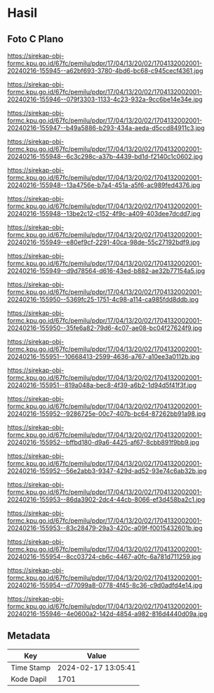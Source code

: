 # Hasil

## Foto C Plano

https://sirekap-obj-formc.kpu.go.id/67fc/pemilu/pdpr/17/04/13/20/02/1704132002001-20240216-155945--a62bf693-3780-4bd6-bc68-c945cecf4361.jpg

https://sirekap-obj-formc.kpu.go.id/67fc/pemilu/pdpr/17/04/13/20/02/1704132002001-20240216-155946--079f3303-1133-4c23-932a-9cc6be14e34e.jpg

https://sirekap-obj-formc.kpu.go.id/67fc/pemilu/pdpr/17/04/13/20/02/1704132002001-20240216-155947--b49a5886-b293-434a-aeda-d5ccd84911c3.jpg

https://sirekap-obj-formc.kpu.go.id/67fc/pemilu/pdpr/17/04/13/20/02/1704132002001-20240216-155948--6c3c298c-a37b-4439-bd1d-f2140c1c0602.jpg

https://sirekap-obj-formc.kpu.go.id/67fc/pemilu/pdpr/17/04/13/20/02/1704132002001-20240216-155948--13a4756e-b7a4-451a-a5f6-ac989fed4376.jpg

https://sirekap-obj-formc.kpu.go.id/67fc/pemilu/pdpr/17/04/13/20/02/1704132002001-20240216-155948--13be2c12-c152-4f9c-a409-403dee7dcdd7.jpg

https://sirekap-obj-formc.kpu.go.id/67fc/pemilu/pdpr/17/04/13/20/02/1704132002001-20240216-155949--e80ef9cf-2291-40ca-98de-55c27192bdf9.jpg

https://sirekap-obj-formc.kpu.go.id/67fc/pemilu/pdpr/17/04/13/20/02/1704132002001-20240216-155949--d9d78564-d616-43ed-b882-ae32b77154a5.jpg

https://sirekap-obj-formc.kpu.go.id/67fc/pemilu/pdpr/17/04/13/20/02/1704132002001-20240216-155950--5369fc25-1751-4c98-a114-ca985fdd8ddb.jpg

https://sirekap-obj-formc.kpu.go.id/67fc/pemilu/pdpr/17/04/13/20/02/1704132002001-20240216-155950--35fe6a82-79d6-4c07-ae08-bc04f27624f9.jpg

https://sirekap-obj-formc.kpu.go.id/67fc/pemilu/pdpr/17/04/13/20/02/1704132002001-20240216-155951--10668413-2599-4636-a767-a10ee3a0112b.jpg

https://sirekap-obj-formc.kpu.go.id/67fc/pemilu/pdpr/17/04/13/20/02/1704132002001-20240216-155951--819a048a-bec8-4f39-a6b2-1d94d5f41f3f.jpg

https://sirekap-obj-formc.kpu.go.id/67fc/pemilu/pdpr/17/04/13/20/02/1704132002001-20240216-155952--9286725e-00c7-407b-bc64-87262bb91a98.jpg

https://sirekap-obj-formc.kpu.go.id/67fc/pemilu/pdpr/17/04/13/20/02/1704132002001-20240216-155952--bffbd180-d9a6-4425-af67-8cbb891f9bb9.jpg

https://sirekap-obj-formc.kpu.go.id/67fc/pemilu/pdpr/17/04/13/20/02/1704132002001-20240216-155952--56e2abb3-9347-429d-ad52-93e74c6ab32b.jpg

https://sirekap-obj-formc.kpu.go.id/67fc/pemilu/pdpr/17/04/13/20/02/1704132002001-20240216-155953--86da3902-2dc4-44cb-8066-ef3d458ba2c1.jpg

https://sirekap-obj-formc.kpu.go.id/67fc/pemilu/pdpr/17/04/13/20/02/1704132002001-20240216-155953--83c28479-29a3-420c-a09f-f0015432601b.jpg

https://sirekap-obj-formc.kpu.go.id/67fc/pemilu/pdpr/17/04/13/20/02/1704132002001-20240216-155954--8cc03724-cb6c-4467-a0fc-6a781d711259.jpg

https://sirekap-obj-formc.kpu.go.id/67fc/pemilu/pdpr/17/04/13/20/02/1704132002001-20240216-155954--d77099a8-0778-4f45-8c36-c9d0adfd4e14.jpg

https://sirekap-obj-formc.kpu.go.id/67fc/pemilu/pdpr/17/04/13/20/02/1704132002001-20240216-155946--4e0600a2-142d-4854-a982-816d4440d09a.jpg


## Metadata

| Key        | Value               |
| ---------- | ------------------- |
| Time Stamp | 2024-02-17 13:05:41 |
| Kode Dapil | 1701                |



